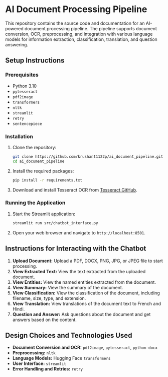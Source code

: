 
# AI Document Processing Pipeline

This repository contains the source code and documentation for an AI-powered document processing pipeline. The pipeline supports document conversion, OCR, preprocessing, and integration with various language models for information extraction, classification, translation, and question answering.

## Setup Instructions

### Prerequisites

- Python 3.10
- `pytesseract`
- `pdf2image`
- `transformers`
- `nltk`
- `streamlit`
- `retry`
- `sentencepiece`

### Installation

1. Clone the repository:

   ```sh
   git clone https://github.com/krushant1122p/ai_document_pipeline.git
   cd ai_document_pipeline
   ```
2. Install the required packages:

   ```sh
   pip install -r requirements.txt
   ```
3. Download and install Tesseract OCR from [Tesseract GitHub](https://github.com/tesseract-ocr/tesseract).

### Running the Application

1. Start the Streamlit application:

   ```sh
   streamlit run src/chatbot_interface.py
   ```
2. Open your web browser and navigate to `http://localhost:8501`.

## Instructions for Interacting with the Chatbot

1. **Upload Document:** Upload a PDF, DOCX, PNG, JPG, or JPEG file to start processing.
2. **View Extracted Text:** View the text extracted from the uploaded document.
3. **View Entities:** View the named entities extracted from the document.
4. **View Summary:** View the summary of the document.
5. **View Classification:** View the classification of the document, including filename, size, type, and extension.
6. **View Translation:** View translations of the document text to French and Hindi.
7. **Question and Answer:** Ask questions about the document and get answers based on the content.

## Design Choices and Technologies Used

- **Document Conversion and OCR:** `pdf2image`, `pytesseract`, `python-docx`
- **Preprocessing:** `nltk`
- **Language Models:** Hugging Face `transformers`
- **User Interface:** `streamlit`
- **Error Handling and Retries:** `retry`

